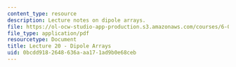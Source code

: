 ```yaml
---
content_type: resource
description: Lecture notes on dipole arrays.
file: https://ol-ocw-studio-app-production.s3.amazonaws.com/courses/6-013-electromagnetics-and-applications-fall-2005/0bcdd9182648636aaa171ad9b0e68ceb_lec20.pdf
file_type: application/pdf
resourcetype: Document
title: Lecture 20 - Dipole Arrays
uid: 0bcdd918-2648-636a-aa17-1ad9b0e68ceb
---
```

